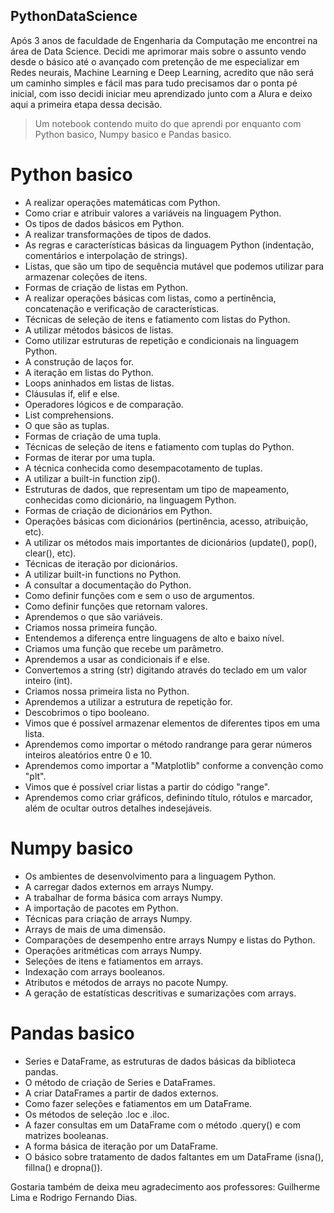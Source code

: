 ## PythonDataScience
Após 3 anos de faculdade de Engenharia da Computação me encontrei na área de Data Science. Decidi me aprimorar mais sobre o assunto vendo desde o básico até o avançado com pretenção de me especializar em Redes neurais, Machine Learning e Deep Learning, acredito que não será um caminho simples e fácil mas para tudo precisamos dar o ponta pé inicial, com isso decidi iniciar meu aprendizado junto com a Alura e deixo aqui a primeira etapa dessa decisão.

> Um notebook contendo muito do que aprendi por enquanto com Python basico, Numpy basico e Pandas basico.

# Python basico
+ A realizar operações matemáticas com Python.
+ Como criar e atribuir valores a variáveis na linguagem Python.
+ Os tipos de dados básicos em Python.
+ A realizar transformações de tipos de dados.
+ As regras e características básicas da linguagem Python (indentação, comentários e interpolação de strings).
+ Listas, que são um tipo de sequência mutável que podemos utilizar para armazenar coleções de itens.
+ Formas de criação de listas em Python.
+ A realizar operações básicas com listas, como a pertinência, concatenação e verificação de características.
+ Técnicas de seleção de itens e fatiamento com listas do Python.
+ A utilizar métodos básicos de listas.
+ Como utilizar estruturas de repetição e condicionais na linguagem Python.
+ A construção de laços for.
+ A iteração em listas do Python.
+ Loops aninhados em listas de listas.
+ Cláusulas if, elif e else.
+ Operadores lógicos e de comparação.
+ List comprehensions.
+ O que são as tuplas.
+ Formas de criação de uma tupla.
+ Técnicas de seleção de itens e fatiamento com tuplas do Python.
+ Formas de iterar por uma tupla.
+ A técnica conhecida como desempacotamento de tuplas.
+ A utilizar a built-in function zip().
+ Estruturas de dados, que representam um tipo de mapeamento, conhecidas como dicionário, na linguagem Python.
+ Formas de criação de dicionários em Python.
+ Operações básicas com dicionários (pertinência, acesso, atribuição, etc).
+ A utilizar os métodos mais importantes de dicionários (update(), pop(), clear(), etc).
+ Técnicas de iteração por dicionários.
+ A utilizar built-in functions no Python.
+ A consultar a documentação do Python.
+ Como definir funções com e sem o uso de argumentos.
+ Como definir funções que retornam valores.
+ Aprendemos o que são variáveis.
+ Criamos nossa primeira função.
+ Entendemos a diferença entre linguagens de alto e baixo nível.
+ Criamos uma função que recebe um parâmetro.
+ Aprendemos a usar as condicionais if e else.
+ Convertemos a string (str) digitando através do teclado em um valor inteiro (int).
+ Criamos nossa primeira lista no Python.
+ Aprendemos a utilizar a estrutura de repetição for.
+ Descobrimos o tipo booleano.
+ Vimos que é possível armazenar elementos de diferentes tipos em uma lista.
+ Aprendemos como importar o método randrange para gerar números inteiros aleatórios entre 0 e 10.
+ Aprendemos como importar a "Matplotlib" conforme a convenção como "plt".
+ Vimos que é possível criar listas a partir do código "range".
+ Aprendemos como criar gráficos, definindo título, rótulos e marcador, além de ocultar outros detalhes indesejáveis.

# Numpy basico
+ Os ambientes de desenvolvimento para a linguagem Python.
+ A carregar dados externos em arrays Numpy.
+ A trabalhar de forma básica com arrays Numpy.
+ A importação de pacotes em Python.
+ Técnicas para criação de arrays Numpy.
+ Arrays de mais de uma dimensão.
+ Comparações de desempenho entre arrays Numpy e listas do Python.
+ Operações aritméticas com arrays Numpy.
+ Seleções de itens e fatiamentos em arrays.
+ Indexação com arrays booleanos.
+ Atributos e métodos de arrays no pacote Numpy.
+ A geração de estatísticas descritivas e sumarizações com arrays.

# Pandas basico
+ Series e DataFrame, as estruturas de dados básicas da biblioteca pandas.
+ O método de criação de Series e DataFrames.
+ A criar DataFrames a partir de dados externos.
+ Como fazer seleções e fatiamentos em um DataFrame.
+ Os métodos de seleção .loc e .iloc.
+ A fazer consultas em um DataFrame com o método .query() e com matrizes booleanas.
+ A forma básica de iteração por um DataFrame.
+ O básico sobre tratamento de dados faltantes em um DataFrame (isna(), fillna() e dropna()).

Gostaria também de deixa meu agradecimento aos professores: Guilherme Lima e Rodrigo Fernando Dias.
